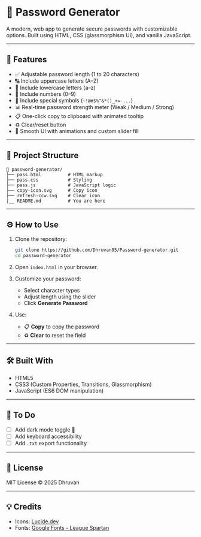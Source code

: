 # 🔐 Password Generator

A modern, web app to generate secure passwords with customizable options. Built using HTML, CSS (glassmorphism UI), and vanilla JavaScript.

---

## 🚀 Features

- ✅ Adjustable password length (1 to 20 characters)
- 🔠 Include uppercase letters (A–Z)
- 🔡 Include lowercase letters (a–z)
- 🔢 Include numbers (0–9)
- 🔣 Include special symbols (`~!@#$%^&*()_+=-...`)
- 📊 Real-time password strength meter (Weak / Medium / Strong)
- 📋 One-click copy to clipboard with animated tooltip
- ♻️ Clear/reset button
- 🎨 Smooth UI with animations and custom slider fill

---

## 📂 Project Structure

```
📁 password-generator/
├── pass.html          # HTML markup
├── pass.css           # Styling
├── pass.js            # JavaScript logic
├── copy-icon.svg      # Copy icon
├── refresh-ccw.svg    # Clear icon
|__ README.md          # You are here
```

---

## ⚙️ How to Use

1. Clone the repository:
   ```bash
   git clone https://github.com/Dhruvan05/Password-generator.git
   cd password-generator
   ```

2. Open `index.html` in your browser.

3. Customize your password:
   - Select character types
   - Adjust length using the slider
   - Click **Generate Password**

4. Use:
   - 📋 **Copy** to copy the password
   - ♻️ **Clear** to reset the field

---

## 🛠️ Built With

- HTML5
- CSS3 (Custom Properties, Transitions, Glassmorphism)
- JavaScript (ES6 DOM manipulation)

---

## 📌 To Do

- [ ] Add dark mode toggle 🌙
- [ ] Add keyboard accessibility
- [ ] Add `.txt` export functionality

---

## 📃 License

MIT License © 2025 Dhruvan

---

## 💡 Credits

- Icons: [Lucide.dev](https://lucide.dev)
- Fonts: [Google Fonts - League Spartan](https://fonts.google.com)

```
